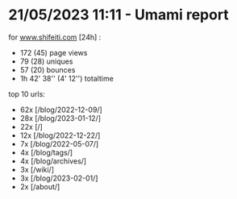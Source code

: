 # 21/05/2023 11:11 - Umami report
for www.shifeiti.com [24h] :

 - 172 (45) page views
 - 79 (28) uniques
 - 57 (20) bounces
 - 1h 42' 38'' (4' 12'') totaltime


top 10 urls:
 - 62x [/blog/2022-12-09/]
 - 28x [/blog/2023-01-12/]
 - 22x [/]
 - 12x [/blog/2022-12-22/]
 - 7x [/blog/2022-05-07/]
 - 4x [/blog/tags/]
 - 4x [/blog/archives/]
 - 3x [/wiki/]
 - 3x [/blog/2023-02-01/]
 - 2x [/about/]



